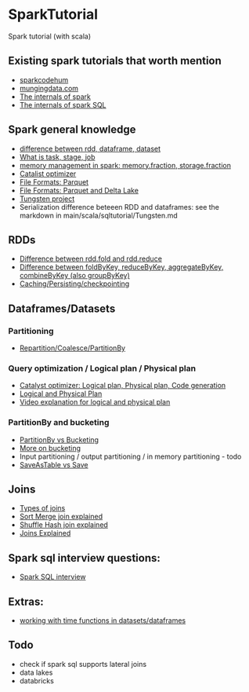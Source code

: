 # SparkTutorial
Spark tutorial (with scala)

## Existing spark tutorials that worth mention 
 * [sparkcodehum](https://www.sparkcodehub.com/spark-tutorial)
 * [mungingdata.com](https://www.mungingdata.com)
 * [The internals of spark](https://books.japila.pl/spark-sql-internals/)
 * [The internals of spark SQL](https://jaceklaskowski.gitbooks.io/mastering-spark-sql/content/)

## Spark general knowledge 
 * [difference between rdd, dataframe, dataset](https://stackoverflow.com/questions/31508083/difference-between-dataframe-dataset-and-rdd-in-spark)
 * [What is task, stage, job](https://medium.com/@diehardankush/what-are-job-stage-and-task-in-apache-spark-2fc0d326c15f)
 * [memory management in spark: memory.fraction, storage.fraction](https://www.sparkcodehub.com/spark/performance/memory-management)
 * [Catalist optimizer](https://www.databricks.com/blog/2015/04/13/deep-dive-into-spark-sqls-catalyst-optimizer.html)
 * [File Formats: Parquet](https://medium.com/@siladityaghosh/understanding-the-parquet-file-format-a-comprehensive-guide-b06d2c4333db)
 * [File Formats: Parquet and Delta Lake](https://youtu.be/1j8SdS7s_NY?feature=shared) 
 * [Tungsten project](https://databricks.com/blog/2015/04/28/project-tungsten-bringing-spark-closer-to-bare-metal.html)
 * Serialization difference beteeen RDD and dataframes: see the markdown in main/scala/sqltutorial/Tungsten.md

## RDDs
 * [Difference between rdd.fold and rdd.reduce](https://stackoverflow.com/questions/26634814/why-are-aggregate-and-fold-two-different-apis-in-spark)
 * [Difference between foldByKey, reduceByKey, aggregateByKey, combineByKey (also groupByKey)](https://stackoverflow.com/questions/43364432/spark-difference-between-reducebykey-vs-groupbykey-vs-aggregatebykey-vs-combineb)
 * [Caching/Persisting/checkpointing](https://medium.com/@john_tringham/spark-concepts-simplified-cache-persist-and-checkpoint-225eb1eef24b)

## Dataframes/Datasets

### Partitioning 
 * [Repartition/Coalesce/PartitionBy](https://medium.com/@vikaskumar.ran/spark-repartition-vs-coalesce-and-when-to-use-which-3f269b47a5dd)

### Query optimization / Logical plan / Physical plan
 * [Catalyst optimizer: Logical plan, Physical plan, Code generation](https://medium.com/datalex/sparks-logical-and-physical-plans-when-why-how-and-beyond-8cd1947b605a)
 * [Logical and Physical Plan](https://medium.com/datalex/sparks-logical-and-physical-plans-when-why-how-and-beyond-8cd1947b605a)
 * [Video explanation for logical and physical plan](https://youtu.be/GtRGwUUSUB4?feature=shared)

### PartitionBy and bucketing
 * [PartitionBy vs Bucketing](https://medium.com/@paulamaranon/partitionby-vs-bucketing-in-apache-spark-42a3cec2d22f)
 * [More on bucketing](https://jaceklaskowski.gitbooks.io/mastering-spark-sql/content/spark-sql-bucketing.html)
 * Input partitioning / output partitioning / in memory partitioning - todo 
 * [SaveAsTable vs Save](https://medium.com/@tomhcorbin/data-storage-in-pyspark-save-vs-saveastable-8787e9370dde)

## Joins
 * [Types of joins](https://www.waitingforcode.com/apache-spark-sql/join-types-spark-sql/read)
 * [Sort Merge join explained](https://www.waitingforcode.com/apache-spark-sql/sort-merge-join-spark-sql/read)
 * [Shuffle Hash join explained](https://www.waitingforcode.com/apache-spark-sql/shuffle-join-spark-sql/read)
 * [Joins Explained](https://medium.com/@amarkrgupta96/join-strategies-in-apache-spark-a-hands-on-approach-d0696fc0a6c9)


## Spark sql interview questions:
* [Spark SQL interview](https://www.linkedin.com/pulse/spark-sql-sqlhive-commonly-asked-questions-data-ram-ghadiyaram?trk=public_profile_article_view)


## Extras: 
* [working with time functions in datasets/dataframes](https://www.mungingdata.com/apache-spark/week-end-start-dayofweek-next-day/#dayofweek)

## Todo
* check if spark sql supports lateral joins 
* data lakes
* databricks
   
    